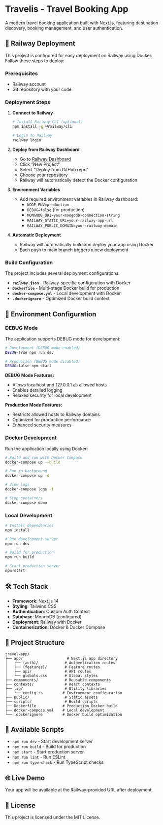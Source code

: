 # Travelis - Travel Booking App

A modern travel booking application built with Next.js, featuring destination discovery, booking management, and user authentication.

## 🚀 Railway Deployment

This project is configured for easy deployment on Railway using Docker. Follow these steps to deploy:

### Prerequisites
- Railway account
- Git repository with your code

### Deployment Steps

1. **Connect to Railway**
   ```bash
   # Install Railway CLI (optional)
   npm install -g @railway/cli
   
   # Login to Railway
   railway login
   ```

2. **Deploy from Railway Dashboard**
   - Go to [Railway Dashboard](https://railway.app/dashboard)
   - Click "New Project"
   - Select "Deploy from GitHub repo"
   - Choose your repository
   - Railway will automatically detect the Docker configuration

3. **Environment Variables**
   - Add required environment variables in Railway dashboard:
     - `NODE_ENV=production`
     - `DEBUG=false` (for production)
     - `MONGODB_URI=your-mongodb-connection-string`
     - `RAILWAY_STATIC_URL=your-railway-app-url`
     - `RAILWAY_PUBLIC_DOMAIN=your-railway-domain`

4. **Automatic Deployment**
   - Railway will automatically build and deploy your app using Docker
   - Each push to main branch triggers a new deployment

### Build Configuration

The project includes several deployment configurations:

- **`railway.json`** - Railway-specific configuration with Docker
- **`Dockerfile`** - Multi-stage Docker build for production
- **`docker-compose.yml`** - Local development with Docker
- **`.dockerignore`** - Optimized Docker build context

## 🔧 Environment Configuration

### DEBUG Mode

The application supports DEBUG mode for development:

```bash
# Development (DEBUG mode enabled)
DEBUG=true npm run dev

# Production (DEBUG mode disabled)
DEBUG=false npm start
```

**DEBUG Mode Features:**
- Allows localhost and 127.0.0.1 as allowed hosts
- Enables detailed logging
- Relaxed security for local development

**Production Mode Features:**
- Restricts allowed hosts to Railway domains
- Optimized for production performance
- Enhanced security measures

### Docker Development

Run the application locally using Docker:

```bash
# Build and run with Docker Compose
docker-compose up --build

# Run in background
docker-compose up -d

# View logs
docker-compose logs -f

# Stop containers
docker-compose down
```

### Local Development

```bash
# Install dependencies
npm install

# Run development server
npm run dev

# Build for production
npm run build

# Start production server
npm start
```

## 🛠️ Tech Stack

- **Framework**: Next.js 14
- **Styling**: Tailwind CSS
- **Authentication**: Custom Auth Context
- **Database**: MongoDB (configured)
- **Deployment**: Railway with Docker
- **Containerization**: Docker & Docker Compose

## 📁 Project Structure

```
travel-app/
├── app/                    # Next.js app directory
│   ├── (auth)/            # Authentication routes
│   ├── (features)/        # Feature routes
│   ├── api/               # API routes
│   └── globals.css        # Global styles
├── components/            # Reusable components
├── contexts/              # React contexts
├── lib/                   # Utility libraries
│   └── config.ts         # Environment configuration
├── public/                # Static assets
├── scripts/               # Build scripts
├── Dockerfile            # Production Docker build
├── docker-compose.yml    # Local development
└── .dockerignore         # Docker build optimization
```

## 🔧 Available Scripts

- `npm run dev` - Start development server
- `npm run build` - Build for production
- `npm start` - Start production server
- `npm run lint` - Run ESLint
- `npm run type-check` - Run TypeScript checks

## 🌐 Live Demo

Your app will be available at the Railway-provided URL after deployment.

## 📝 License

This project is licensed under the MIT License.
